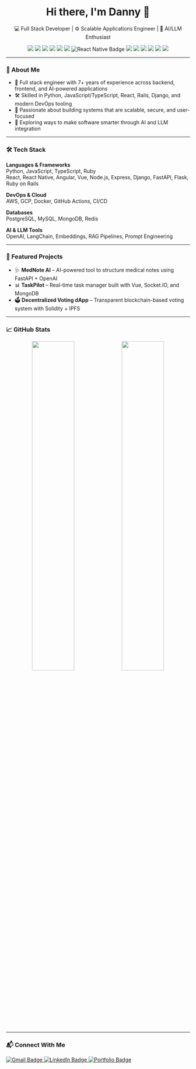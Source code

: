 
<h1 align="center">Hi there, I'm Danny 👋</h1>
<p align="center">
  💻 Full Stack Developer | ⚙️ Scalable Applications Engineer | 🤖 AI/LLM Enthusiast
</p>

<p align="center">
  <!-- Languages -->
  <img src="https://img.shields.io/badge/Python-3776AB?style=for-the-badge&logo=python&logoColor=white" />
  <img src="https://img.shields.io/badge/JavaScript-F7DF1E?style=for-the-badge&logo=javascript&logoColor=black" />
  <img src="https://img.shields.io/badge/TypeScript-3178C6?style=for-the-badge&logo=typescript&logoColor=white" />
  <img src="https://img.shields.io/badge/Ruby-CC342D?style=for-the-badge&logo=ruby&logoColor=white" />
  <!-- Frontend -->
  <img src="https://img.shields.io/badge/React-20232A?style=for-the-badge&logo=react&logoColor=61DAFB" />
  <img src="https://img.shields.io/badge/Angular-DD0031?style=for-the-badge&logo=angular&logoColor=white" />
  <img src="https://img.shields.io/badge/React_Native-20232A?style=for-the-badge&logo=react-native&logoColor=61DAFB" alt="React Native Badge" />
  <!-- Backend/Frameworks -->
  <img src="https://img.shields.io/badge/Django-092E20?style=for-the-badge&logo=django&logoColor=white" />
  <img src="https://img.shields.io/badge/FastAPI-009688?style=for-the-badge&logo=fastapi&logoColor=white" />
  <img src="https://img.shields.io/badge/Rails-CC0000?style=for-the-badge&logo=rubyonrails&logoColor=white" />
  <!-- Tools -->
  <img src="https://img.shields.io/badge/AWS-232F3E?style=for-the-badge&logo=amazon-aws&logoColor=white" />
  <img src="https://img.shields.io/badge/Docker-2496ED?style=for-the-badge&logo=docker&logoColor=white" />
  <img src="https://img.shields.io/badge/OpenAI-412991?style=for-the-badge&logo=openai&logoColor=white" />
</p>

---

### 🧠 About Me

- 🔧 Full stack engineer with 7+ years of experience across backend, frontend, and AI-powered applications  
- 🛠️ Skilled in Python, JavaScript/TypeScript, React, Rails, Django, and modern DevOps tooling  
- 🚀 Passionate about building systems that are scalable, secure, and user-focused  
- 🤖 Exploring ways to make software smarter through AI and LLM integration

---

### 🛠️ Tech Stack

**Languages & Frameworks**  
Python, JavaScript, TypeScript, Ruby  
React, React Native, Angular, Vue, Node.js, Express, Django, FastAPI, Flask, Ruby on Rails

**DevOps & Cloud**  
AWS, GCP, Docker, GitHub Actions, CI/CD  

**Databases**  
PostgreSQL, MySQL, MongoDB, Redis  

**AI & LLM Tools**  
OpenAI, LangChain, Embeddings, RAG Pipelines, Prompt Engineering  

---

### 📌 Featured Projects

- 🩺 **MedNote AI** – AI-powered tool to structure medical notes using FastAPI + OpenAI  
- 📊 **TaskPilot** – Real-time task manager built with Vue, Socket.IO, and MongoDB  
- 🗳️ **Decentralized Voting dApp** – Transparent blockchain-based voting system with Solidity + IPFS  

---

### 📈 GitHub Stats

<p align="center">
  <img width="48%" src="https://github-readme-stats.vercel.app/api?username=dannydev101&show_icons=true&theme=tokyonight" />
  <img width="48%" src="https://github-readme-stats.vercel.app/api/top-langs/?username=dannydev101&layout=compact&theme=tokyonight" />
</p>

---

### 📬 Connect With Me

<p align="left">
  <a href="mailto:harrisdanny30@gmail.com" target="_blank">
    <img src="https://img.shields.io/badge/Email-D14836?style=for-the-badge&logo=gmail&logoColor=white" alt="Gmail Badge" />
  </a>
  <a href="https://www.linkedin.com/in/danny-harris-222578374/" target="_blank">
    <img src="https://img.shields.io/badge/LinkedIn-0077B5?style=for-the-badge&logo=linkedin&logoColor=white" alt="LinkedIn Badge" />
  </a>
  <a href="https://dannydev101.github.io" target="_blank">
    <img src="https://img.shields.io/badge/Portfolio-000000?style=for-the-badge&logo=github&logoColor=white" alt="Portfolio Badge" />
  </a>
</p>
